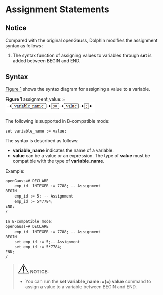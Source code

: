 # Assignment Statements<a name="EN-US_TOPIC_0289899984"></a>

## Notice

Compared with the original openGauss, Dolphin modifies the assignment syntax as follows:

1. The syntax function of assigning values to variables through **set** is added between BEGIN and END.

## Syntax<a name="en-us_topic_0283137492_en-us_topic_0237122222_en-us_topic_0059778597_s0d14c5a042e2478fa57514f056522738"></a>

[Figure 1](#en-us_topic_0283137492_en-us_topic_0237122222_en-us_topic_0059778597_f1087f61f4ec24addbb3b79a2ccf21917)  shows the syntax diagram for assigning a value to a variable.

**Figure  1**  assignment\_value::=<a name="en-us_topic_0283137492_en-us_topic_0237122222_en-us_topic_0059778597_f1087f61f4ec24addbb3b79a2ccf21917"></a>  
![](figures/assignment_value.png "assignment_value")

The following is supported in B-compatible mode:

```
set variable_name := value;
```

The syntax is described as follows:

-   **variable\_name** indicates the name of a variable.
-   **value** can be a value or an expression. The type of **value** must be compatible with the type of **variable\_name**.

Example:

```
openGauss=# DECLARE
    emp_id  INTEGER := 7788; -- Assignment
BEGIN
    emp_id := 5; -- Assignment
    emp_id := 5*7784;
END;
/

In B-compatible mode:
openGauss=# DECLARE
    emp_id  INTEGER := 7788; -- Assignment
BEGIN
    set emp_id := 5;-- Assignment
    set emp_id := 5*7784;
END;
/
```

> ![](public_sys-resources/icon-notice.gif) **NOTICE:**
>
> * You can run the **set variable\_name :=(=) value** command to assign a value to a variable between BEGIN and END.
